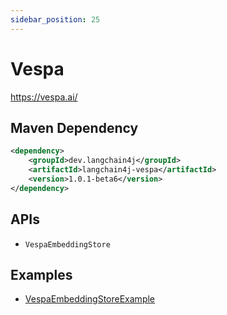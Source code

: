```yaml
---
sidebar_position: 25
---
```


# Vespa

https://vespa.ai/


## Maven Dependency

```xml
<dependency>
    <groupId>dev.langchain4j</groupId>
    <artifactId>langchain4j-vespa</artifactId>
    <version>1.0.1-beta6</version>
</dependency>
```


## APIs

- `VespaEmbeddingStore`


## Examples

- [VespaEmbeddingStoreExample](https://github.com/langchain4j/langchain4j-examples/blob/main/vespa-example/src/main/java/VespaEmbeddingStoreExample.java)
